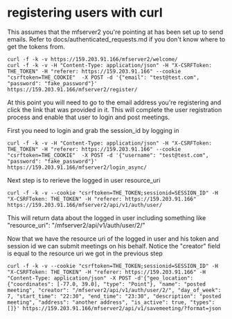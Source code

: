 # registering users with curl

This assumes that the mfserver2 you're pointing at has been set up to send emails. Refer to docs/authenticated_requests.md if you don't know where to get the tokens from.
```
curl -f -k -v https://159.203.91.166/mfserver2/welcome/
curl -f -k -v -H "Content-Type: application/json" -H "X-CSRFToken: THE_TOKEN" -H "referer: https://159.203.91.166" --cookie "csrftoken=THE_COOKIE"  -X POST -d '{"email": "test@test.com", "password": "fake_password"}' https://159.203.91.166/mfserver2/register/
```

At this point you will need to go to the email address you're registering and click the link that was provided in it. This will complete the user registration process and enable that user to login and post meetings.



First you need to login and grab the session_id by logging in
```
curl -f -k -v -H "Content-Type: application/json" -H "X-CSRFToken: THE_TOKEN" -H "referer: https://159.203.91.166" --cookie "csrftoken=THE_COOKIE"  -X POST -d '{"username": "test@test.com", "password": "fake_password"}' https://159.203.91.166/mfserver2/login_async/
```



Next step is to rerieve the logged in user resource_uri
```
curl -f -k -v --cookie "csrftoken=THE_TOKEN;sessionid=SESSION_ID" -H "X-CSRFToken: THE_TOKEN" -H "referer: https://159.203.91.166" https://159.203.91.166/mfserver2/api/v1/auth/user/
```
This will return data about the logged in user including something like "resource_uri": "/mfserver2/api/v1/auth/user/2/"



Now that we have the resource uri of the logged in user and his token and session id we can submit meetings on his behalf. Notice the "creator" field is equal to the resource uri we got in the previous step
```
curl -f -k -v --cookie "csrftoken=THE_TOKEN;sessionid=SESSION_ID" -H "X-CSRFToken: THE_TOKEN" -H "referer: https://159.203.91.166" -H "Content-Type: application/json" -X POST -d'{"geo_location": {"coordinates": [-77.0, 39.0], "type": "Point"}, "name": "posted meeting", "creator": "/mfserver2/api/v1/auth/user/2/", "day_of_week": 7, "start_time": "22:30", "end_time": "23:30", "description": "posted meeting", "address": "another address", "is_active": true, "types": []}' https://159.203.91.166/mfserver2/api/v1/savemeeting/?format=json
```
